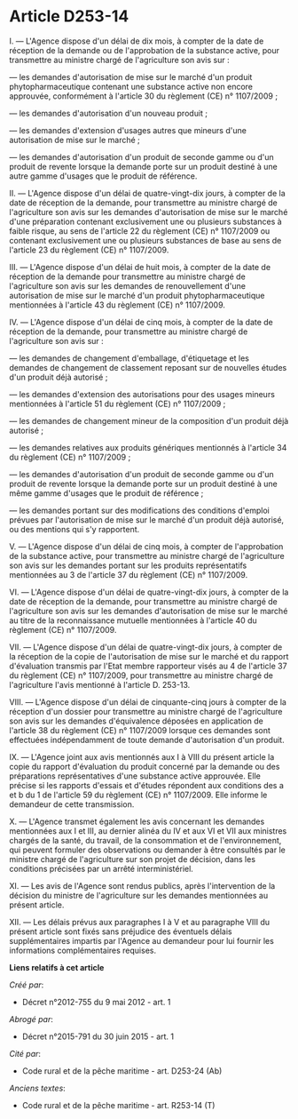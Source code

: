 # Article D253-14

I. ― L'Agence dispose d'un délai de dix mois, à compter de la date de  réception de la demande ou de l'approbation de la
substance active, pour  transmettre au ministre chargé de l'agriculture son avis sur : 

― les demandes d'autorisation de mise sur le marché d'un produit  phytopharmaceutique contenant une substance active non
encore approuvée,  conformément à l'article 30 du règlement (CE) n° 1107/2009 ; 

― les demandes d'autorisation d'un nouveau produit ; 

― les demandes d'extension d'usages autres que mineurs d'une autorisation de mise sur le marché ; 

― les demandes d'autorisation d'un produit de seconde gamme ou d'un  produit de revente lorsque la demande porte sur un
produit destiné à une  autre gamme d'usages que le produit de référence. 

II. ― L'Agence dispose d'un délai de quatre-vingt-dix jours, à compter  de la date de réception de la demande, pour
transmettre au ministre  chargé de l'agriculture son avis sur les demandes d'autorisation de mise  sur le marché d'une
préparation contenant exclusivement une ou  plusieurs substances à faible risque, au sens de l'article 22 du règlement (CE)
n° 1107/2009 ou contenant exclusivement une ou plusieurs substances de base au sens de l'article 23 du règlement (CE) n°
1107/2009. 

III. ― L'Agence dispose d'un délai de huit mois, à compter de la date  de réception de la demande pour transmettre au
ministre chargé de  l'agriculture son avis sur les demandes de renouvellement d'une  autorisation de mise sur le marché d'un
produit phytopharmaceutique  mentionnées à l'article 43 du règlement (CE) n° 1107/2009. 

IV. ― L'Agence dispose d'un délai de cinq mois, à compter de la date de  réception de la demande, pour transmettre au
ministre chargé de  l'agriculture son avis sur : 

― les demandes de  changement d'emballage, d'étiquetage et les demandes de changement de  classement reposant sur de
nouvelles études d'un produit déjà autorisé ;  

― les demandes d'extension des autorisations pour des usages mineurs mentionnées à l'article 51 du règlement (CE) n°
1107/2009 ; 

― les demandes de changement mineur de la composition d'un produit déjà autorisé ; 

― les demandes relatives aux produits génériques mentionnés à l'article 34 du règlement (CE) n° 1107/2009 ; 

― les demandes d'autorisation d'un produit de seconde gamme ou d'un  produit de revente lorsque la demande porte sur un
produit destiné à une  même gamme d'usages que le produit de référence ; 

― les demandes portant sur des modifications des conditions d'emploi  prévues par l'autorisation de mise sur le marché d'un
produit déjà  autorisé, ou des mentions qui s'y rapportent. 

V. ―  L'Agence dispose d'un délai de cinq mois, à compter de l'approbation de  la substance active, pour transmettre au
ministre chargé de  l'agriculture son avis sur les demandes portant sur les produits  représentatifs mentionnées au 3 de
l'article 37 du règlement (CE) n° 1107/2009. 

VI. ― L'Agence dispose d'un délai de quatre-vingt-dix jours, à compter  de la date de réception de la demande, pour
transmettre au ministre  chargé de l'agriculture son avis sur les demandes d'autorisation de mise  sur le marché au titre de
la reconnaissance mutuelle mentionnées à l'article 40 du règlement (CE) n° 1107/2009. 

VII. ― L'Agence dispose d'un délai de quatre-vingt-dix jours, à compter  de la réception de la copie de l'autorisation de
mise sur le marché et  du rapport d'évaluation transmis par l'Etat membre rapporteur visés au 4 de l'article 37 du règlement
(CE) n° 1107/2009, pour transmettre au ministre chargé de l'agriculture l'avis mentionné à l'article D. 253-13. 

VIII. ― L'Agence dispose d'un délai de cinquante-cinq jours à compter  de la réception d'un dossier pour transmettre au
ministre chargé de  l'agriculture son avis sur les demandes d'équivalence déposées en  application de l'article 38 du
règlement (CE) n° 1107/2009 lorsque ces demandes sont effectuées indépendamment de toute demande d'autorisation d'un
produit. 

IX. ― L'Agence joint aux avis mentionnés aux I à VIII du présent  article la copie du rapport d'évaluation du produit
concerné par la  demande ou des préparations représentatives d'une substance active  approuvée. Elle précise si les rapports
d'essais et d'études répondent  aux conditions des a et b du 1 de l'article 59 du règlement (CE) n° 1107/2009. Elle informe
le demandeur de cette transmission. 

X. ― L'Agence transmet également les avis concernant les demandes  mentionnées aux I et III, au dernier alinéa du IV et aux
VI et VII aux  ministres chargés de la santé, du travail, de la consommation et de  l'environnement, qui peuvent formuler des
observations ou demander à  être consultés par le ministre chargé de l'agriculture sur son projet de  décision, dans les
conditions précisées par un arrêté interministériel.  

XI. ― Les avis de l'Agence sont rendus publics,  après l'intervention de la décision du ministre de l'agriculture sur les
demandes mentionnées au présent article. 

XII. ―  Les délais prévus aux paragraphes I à V et au paragraphe VIII du présent  article sont fixés sans préjudice des
éventuels délais supplémentaires  impartis par l'Agence au demandeur pour lui fournir les informations  complémentaires
requises.

**Liens relatifs à cet article**

_Créé par_:

  - Décret n°2012-755 du 9 mai 2012 - art. 1

_Abrogé par_:

  - Décret n°2015-791 du 30 juin 2015 - art. 1

_Cité par_:

  - Code rural et de la pêche maritime - art. D253-24 (Ab)

_Anciens textes_:

  - Code rural et de la pêche maritime - art. R253-14 (T)
